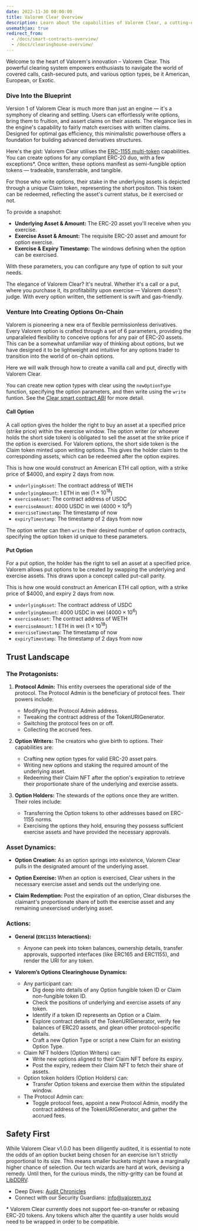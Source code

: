 ```yaml
---
date: 2022-11-30 00:00:00
title: Valorem Clear Overview
description: Learn about the capabilities of Valorem Clear, a cutting-edge DeFi clearing and settlement system for options. Understand how it streamlines covered calls, cash-secured puts, and more.
usemathjax: true
redirect_from:
  - /docs/smart-contracts-overview/
  - /docs/clearinghouse-overview/
---
```


Welcome to the heart of Valorem's innovation – Valorem Clear. This powerful
clearing system empowers enthusiasts to navigate the world of covered calls,
cash-secured puts, and various option types, be it American, European, or
Exotic.

### Dive Into the Blueprint

Version 1 of Valorem Clear is much more than just an engine — it's a symphony
of clearing and settling. Users can effortlessly write options, bring them to
fruition, and assert claims on their assets. The elegance lies in the engine's
capability to fairly match exercises with written claims. Designed for optimal
gas efficiency, this minimalistic powerhouse offers a foundation for building
advanced derivatives structures.

Here's the gist: Valorem Clear utilises the
[ERC-1155 multi-token](https://eips.ethereum.org/EIPS/eip-1155)
capabilities. You can create options for any compliant ERC-20 duo, with a few
exceptions*. Once written, these options manifest as semi-fungible option tokens
 — tradeable, transferrable, and tangible.

For those who write options, their stake in the underlying assets is depicted
through a unique Claim token, representing the short positon. This token can be
redeemed, reflecting the asset's current status, be it exercised or not.

To provide a snapshot:
- **Underlying Asset & Amount:** The ERC-20 asset you'll receive when you exercise.
- **Exercise Asset & Amount:** The requisite ERC-20 asset and amount for option exercise.
- **Exercise & Expiry Timestamp:** The windows defining when the option can be exercised.

With these parameters, you can configure any type of option to suit your needs.

The elegance of Valorem Clear? It's neutral. Whether it's a call or a put, where
you purchase it, its profitability upon exercise — Valorem doesn't judge. With
every option written, the settlement is swift and gas-friendly.

### Venture Into Creating Options On-Chain
Valorem is pioneering a new era of flexible permissionless derivatives.
Every Valorem option is crafted through a set of 6 parameters, providing the
unparalleled flexibility to conceive options for any pair of ERC-20 assets. This
can be a somewhat unfamiliar way of thinking about options, but we have designed
it to be lightweight and intuitive for any options trader to transition into the
world of on-chain options.

Here we will walk through how to create a vanilla call and put, directly with
Valorem Clear.

You can create new option types with clear using the `newOptionType` function,
specifying the option parameters, and then write using the `write` funtion.
See the [Clear smart contract ABI](/docs/clear-contracts/) for more detail.

#### Call Option
A call option gives the holder the right to buy an asset at a specified price
(strike price) within the exercise window. The option writer (or whoever holds
the short side token) is obligated to sell the asset at the strike price if the
option is exercised. For Valorem options, the short side token is the Claim
token minted upon writing options. This gives the holder claim to the
corresponding assets, which can be redeemed after the option expires.

This is how one would construct an American ETH call option, with a strike price
of $4000, and expiry 2 days from now.

- `underlyingAsset`: The contract address of WETH
- `underlyingAmount`: 1 ETH in wei ($1 \times 10^{18}$)
- `exerciseAsset`: The contract address of USDC
- `exerciseAmount`: 4000 USDC in wei ($4000 \times 10^{6}$)
- `exerciseTimestamp`: The timestamp of now
- `expiryTimestamp`: The timestamp of 2 days from now

The option writer can then `write` their desired number of option contracts,
specifying the option token id unique to these parameters.

#### Put Option
For a put option, the holder has the right to sell an asset at a specified
price. Valorem allows put options to be created by swapping the underlying and
exercise assets. This draws upon a concept called put-call parity.

This is how one would construct an American ETH call option, with a strike price
of $4000, and expiry 2 days from now.

- `underlyingAsset`: The contract address of USDC
- `underlyingAmount`: 4000 USDC in wei ($4000 \times 10^{6}$)
- `exerciseAsset`: The contract address of WETH
- `exerciseAmount`: 1 ETH in wei ($1 \times 10^{18}$)
- `exerciseTimestamp`: The timestamp of now
- `expiryTimestamp`: The timestamp of 2 days from now


## Trust Landscape

### The Protagonists:

1. **Protocol Admin:** This entity oversees the operational side of the protocol. The Protocol Admin is the beneficiary of protocol fees. Their powers include:
    - Modifying the Protocol Admin address.
    - Tweaking the contract address of the TokenURIGenerator.
    - Switching the protocol fees on or off.
    - Collecting the accrued fees.

2. **Option Writers:** The creators who give birth to options. Their capabilities are:
    - Crafting new option types for valid ERC-20 asset pairs.
    - Writing new options and staking the required amount of the underlying asset.
    - Redeeming their Claim NFT after the option's expiration to retrieve their proportionate share of the underlying and exercise assets.

3. **Option Holders:** The stewards of the options once they are written. Their roles include:
    - Transferring the Option tokens to other addresses based on ERC-1155 norms.
    - Exercising the options they hold, ensuring they possess sufficient exercise assets and have provided the necessary approvals.

### Asset Dynamics:

- **Option Creation:** As an option springs into existence, Valorem Clear pulls in the designated amount of the underlying asset.

- **Option Exercise:** When an option is exercised, Clear ushers in the necessary exercise asset and sends out the underlying one.

- **Claim Redemption:** Post the expiration of an option, Clear disburses the claimant's proportionate share of both the exercise asset and any remaining unexercised underlying asset.

### Actions:

- **General (`ERC1155` Interactions):**
    - Anyone can peek into token balances, ownership details, transfer approvals, supported interfaces (like ERC165 and ERC1155), and render the URI for any token.

- **Valorem’s Options Clearinghouse Dynamics:**
    - Any participant can:
        - Dig deep into details of any Option fungible token ID or Claim non-fungible token ID.
        - Check the positions of underlying and exercise assets of any token.
        - Identify if a token ID represents an Option or a Claim.
        - Explore contract details of the TokenURIGenerator, verify fee balances of ERC20 assets, and glean other protocol-specific details.
        - Craft a new Option Type or script a new Claim for an existing Option Type.
    - Claim NFT holders (Option Writers) can:
        - Write new options aligned to their Claim NFT before its expiry.
        - Post the expiry, redeem their Claim NFT to fetch their share of assets.
    - Option token holders (Option Holders) can:
        - Transfer Option tokens and exercise them within the stipulated window.
    - The Protocol Admin can:
        - Toggle protocol fees, appoint a new Protocol Admin, modify the contract address of the TokenURIGenerator, and gather the accrued fees.

## Safety First

While Valorem Clear v1.0.0 has been diligently audited, it is essential to note the odds of an option bucket being chosen for an exercise isn't strictly proportional to its size. This means smaller buckets might have a marginally higher chance of selection. Our tech wizards are hard at work, devising a remedy. Until then, for the curious minds, the nitty-gritty can be found at [LibDDRV](https://github.com/valorem-labs-inc/LibDDRV).

- Deep Dives: [Audit Chronicles](https://github.com/valorem-labs-inc/valorem-core/tree/master/audits)
- Connect with our Security Guardians: info@valorem.xyz


\* Valorem Clear currently does not support fee-on-transfer or rebasing ERC-20 tokens. Any tokens which alter the quantity a user holds would need to be wrapped in order to be compatible.
